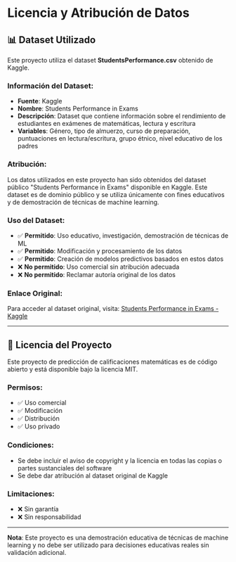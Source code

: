 # Licencia y Atribución de Datos

## 📊 Dataset Utilizado

Este proyecto utiliza el dataset **StudentsPerformance.csv** obtenido de Kaggle.

### Información del Dataset:
- **Fuente**: Kaggle
- **Nombre**: Students Performance in Exams
- **Descripción**: Dataset que contiene información sobre el rendimiento de estudiantes en exámenes de matemáticas, lectura y escritura
- **Variables**: Género, tipo de almuerzo, curso de preparación, puntuaciones en lectura/escritura, grupo étnico, nivel educativo de los padres

### Atribución:
Los datos utilizados en este proyecto han sido obtenidos del dataset público "Students Performance in Exams" disponible en Kaggle. Este dataset es de dominio público y se utiliza únicamente con fines educativos y de demostración de técnicas de machine learning.

### Uso del Dataset:
- ✅ **Permitido**: Uso educativo, investigación, demostración de técnicas de ML
- ✅ **Permitido**: Modificación y procesamiento de los datos
- ✅ **Permitido**: Creación de modelos predictivos basados en estos datos
- ❌ **No permitido**: Uso comercial sin atribución adecuada
- ❌ **No permitido**: Reclamar autoría original de los datos

### Enlace Original:
Para acceder al dataset original, visita: [Students Performance in Exams - Kaggle](https://www.kaggle.com/datasets/spscientist/students-performance-in-exams)

---

## 📝 Licencia del Proyecto

Este proyecto de predicción de calificaciones matemáticas es de código abierto y está disponible bajo la licencia MIT.

### Permisos:
- ✅ Uso comercial
- ✅ Modificación
- ✅ Distribución
- ✅ Uso privado

### Condiciones:
- Se debe incluir el aviso de copyright y la licencia en todas las copias o partes sustanciales del software
- Se debe dar atribución al dataset original de Kaggle

### Limitaciones:
- ❌ Sin garantía
- ❌ Sin responsabilidad

---

**Nota**: Este proyecto es una demostración educativa de técnicas de machine learning y no debe ser utilizado para decisiones educativas reales sin validación adicional.
